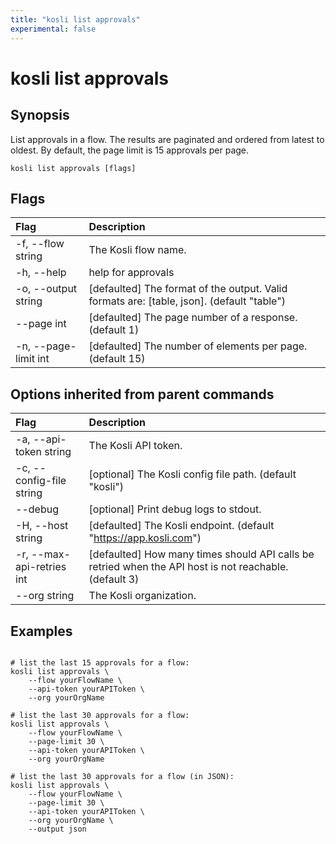 ```yaml
---
title: "kosli list approvals"
experimental: false
---
```


# kosli list approvals

## Synopsis

List approvals in a flow.
The results are paginated and ordered from latest to oldest.
By default, the page limit is 15 approvals per page.  


```shell
kosli list approvals [flags]
```

## Flags
| Flag | Description |
| :--- | :--- |
|    -f, --flow string  |  The Kosli flow name.  |
|    -h, --help  |  help for approvals  |
|    -o, --output string  |  [defaulted] The format of the output. Valid formats are: [table, json]. (default "table")  |
|        --page int  |  [defaulted] The page number of a response. (default 1)  |
|    -n, --page-limit int  |  [defaulted] The number of elements per page. (default 15)  |


## Options inherited from parent commands
| Flag | Description |
| :--- | :--- |
|    -a, --api-token string  |  The Kosli API token.  |
|    -c, --config-file string  |  [optional] The Kosli config file path. (default "kosli")  |
|        --debug  |  [optional] Print debug logs to stdout.  |
|    -H, --host string  |  [defaulted] The Kosli endpoint. (default "https://app.kosli.com")  |
|    -r, --max-api-retries int  |  [defaulted] How many times should API calls be retried when the API host is not reachable. (default 3)  |
|        --org string  |  The Kosli organization.  |


## Examples

```shell

# list the last 15 approvals for a flow:
kosli list approvals \ 
	--flow yourFlowName \
	--api-token yourAPIToken \
	--org yourOrgName

# list the last 30 approvals for a flow:
kosli list approvals \
	--flow yourFlowName \
	--page-limit 30 \
	--api-token yourAPIToken \
	--org yourOrgName

# list the last 30 approvals for a flow (in JSON):
kosli list approvals \
	--flow yourFlowName \
	--page-limit 30 \
	--api-token yourAPIToken \
	--org yourOrgName \
	--output json

```

